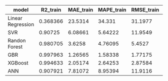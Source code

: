 | model             |   R2_train |   MAE_train |   MAPE_train |   RMSE_train |   R2_test |   MAE_test |   MAPE_test |   RMSE_test |
|-------------------|------------|-------------|--------------|--------------|-----------|------------|-------------|-------------|
| Linear Regression |   0.368366 |    23.5314  |     34.331   |     31.1977  |  0.45277  |   22.4775  |    32.6419  |    29.2152  |
| SVR               |   0.90725  |     6.08661 |      5.64222 |     11.9549  |  0.868283 |    9.28882 |    11.0295  |    14.3332  |
| Randon Forest     |   0.980705 |     3.6258  |      4.76095 |      5.4527  |  0.911245 |    7.85623 |    10.2969  |    11.7658  |
| GBR               |   0.997963 |     1.26565 |      1.58338 |      1.77175 |  0.964033 |    5.00996 |     6.06153 |     7.48993 |
| XGBoost           |   0.994633 |     2.05174 |      2.64253 |      2.87584 |  0.967404 |    5.34931 |     6.85099 |     7.1303  |
| ANN               |   0.907921 |     7.81072 |      8.95394 |     11.9116  |  0.897605 |    9.1769  |    10.7956  |    12.6375  |